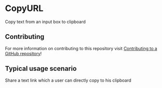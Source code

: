 # CopyURL
Copy text from an input box to clipboard

## Contributing

For more information on contributing to this repository visit [Contributing to a GitHub repository](https://world.mendix.com/display/howto50/Contributing+to+a+GitHub+repository)!

## Typical usage scenario
Share a text link which a user can directly copy to his clipboard
